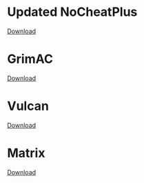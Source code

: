 # Updated NoCheatPlus  
[Download](https://ci.codemc.io/job/Updated-NoCheatPlus/job/Updated-NoCheatPlus/lastSuccessfulBuild/artifact/target/NoCheatPlus.jar)  

# GrimAC  
[Download](https://www.spigotmc.org/resources/grim-anticheat.99923/)  

# Vulcan  
[Download](https://www.mediafire.com/file/jenyttggjao9hf3/Vulcan-2.8.5.jar/file)  

# Matrix  
[Download](https://github.com/Super-Macintosh/matrix-trial-archive/raw/main/Matrix_6.7.0_release.jar)
